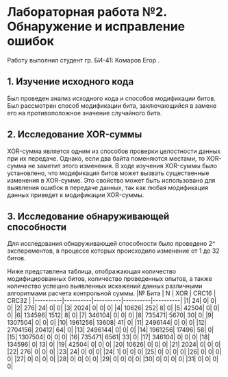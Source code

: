 # Лабораторная работа №2. Обнаружение и исправление ошибок
Работу выполнил студент гр. БИ-41: Комаров Егор .
## 1. Изучение исходного кода
Был проведен анализ исходного кода и способов модификации битов. Был рассмотрен способ модификации бита, заключающийся в замене его на противоположное значение случайного бита.
## 2. Исследование XOR-суммы
XOR-сумма является одним из способов проверки целостности данных при их передаче. Однако, если два байта поменяются местами, то XOR-сумма не заметит этого изменения. В ходе изучения XOR-суммы было установлено, что модификация битов может вызвать существенные изменения в XOR-сумме. Это свойство может быть использовано для выявления ошибок в передаче данных, так как любая модификация данных приведет к модификации XOR-суммы.
## 3. Исследование обнаруживающей способности
Для исследования обнаруживающей способности было проведено 2^ эксперементов, в процессе которых происходило изменение от 1 до 32 битов.

Ниже представлена таблица, отображающая количество модифицированных битов, количество проведенных опытов, а также количество успешно выявленных искажений данных различными алгоритмами расчета контрольной суммы.
|№ Бита | N | XOR | CRC16 | CRC32 |
|----------|----------|----------|----------|----------|
  |1|    24|     0|     0|     0|
  |2|   276|    24|     0|     0|
  |3|  2024|     0|     0|     0|
  |4| 10626|   252|     8|     0|
  |5| 42504|     0|     0|     0|
  |6| 134596|  1512|     8|     0|
  |7| 346104|     0|     0|     0|
  |8| 735471|  5670|    30|     0|
  |9| 1307504|     0|     0|     0|
  |10| 1961256| 13608|    41|     0|
  |11| 2496144|     0|     0|     0|
  |12| 2704156| 20412|    64|     0|
  |13| 2496144|     0|     0|     0|
  |14| 1961256| 17496|    58|     0|
  |15| 1307504|     0|     0|     0|
  |16| 735471|  6561|    33|     0|
  |17| 346104|     0|     0|     0|
  |18| 134596|     0|    13|     0|
  |19| 42504|     0|     0|     0|
  |20| 10626|     0|     0|     0|
   |21|  2024|     0|     0|     0|
   |22|   276|     0|     0|     0|
   |23|    24|     0|     0|     0|
   |24|     1|     0|     0|     0|
   |25|     0|    0|     0|     0|
   |26|     0|     0|     0|    0|
   |27|     0|     0|     0|     0|
   |28|     0|     0|     0|     0|
   |29|     0|     0|     0|     0|
   |30|     0|     0|     0|    0|
   |31|     0|     0|     0|     0|


